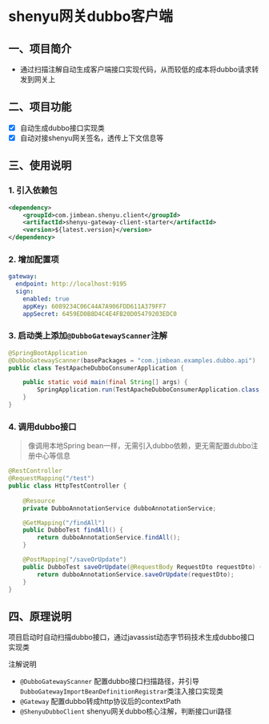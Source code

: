 # shenyu网关dubbo客户端

## 一、项目简介
* 通过扫描注解自动生成客户端接口实现代码，从而较低的成本将dubbo请求转发到网关上

## 二、项目功能
- [x] 自动生成dubbo接口实现类
- [x] 自动对接shenyu网关签名，透传上下文信息等

## 三、使用说明

### 1. 引入依赖包
```xml
<dependency>
    <groupId>com.jimbean.shenyu.client</groupId>
    <artifactId>shenyu-gateway-client-starter</artifactId>
    <version>${latest.version}</version>
</dependency>
```

### 2. 增加配置项
```yaml
gateway:
  endpoint: http://localhost:9195
  sign:
    enabled: true
    appKey: 6089234C06C44A7A906FDD611A379FF7
    appSecret: 6459ED0B8D4C4E4FB20D05479203EDC0
```

### 3. 启动类上添加`@DubboGatewayScanner`注解
```java
@SpringBootApplication
@DubboGatewayScanner(basePackages = "com.jimbean.examples.dubbo.api")
public class TestApacheDubboConsumerApplication {

    public static void main(final String[] args) {
        SpringApplication.run(TestApacheDubboConsumerApplication.class, args);
    }
}
```

### 4. 调用dubbo接口

> 像调用本地Spring bean一样，无需引入dubbo依赖，更无需配置dubbo注册中心等信息

```java
@RestController
@RequestMapping("/test")
public class HttpTestController {
    
    @Resource
    private DubboAnnotationService dubboAnnotationService;

    @GetMapping("/findAll")
    public DubboTest findAll() {
        return dubboAnnotationService.findAll();
    }

    @PostMapping("/saveOrUpdate")
    public DubboTest saveOrUpdate(@RequestBody RequestDto requestDto) {
        return dubboAnnotationService.saveOrUpdate(requestDto);
    }
}
```


## 四、原理说明

项目启动时自动扫描dubbo接口，通过javassist动态字节码技术生成dubbo接口实现类

注解说明
- `@DubboGatewayScanner` 配置dubbo接口扫描路径，并引导`DubboGatewayImportBeanDefinitionRegistrar`类注入接口实现类
- `@Gateway` 配置dubbo转成http协议后的contextPath
- `@ShenyuDubboClient` shenyu网关dubbo核心注解，判断接口uri路径

